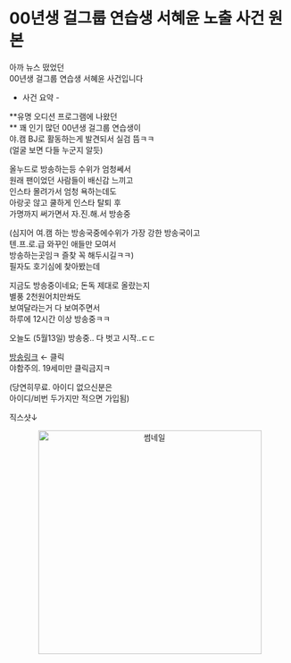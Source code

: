 # 00년생 걸그룹 연습생 서혜윤 노출 사건 원본

아까 뉴스 떴었던<br>
00년생 걸그룹 연습생 서혜윤 사건입니다<br>

- 사건 요약 -

**유명 오디션 프로그램에 나왔던<br> **
꽤 인기 많던 00년생 걸그룹 연습생이<br> 
야.캠 BJ로 활동하는게 발견되서 실검 뜸ㅋㅋ	<br> 
(얼굴 보면 다들 누군지 알듯)<br>

올누드로 방송하는등 수위가 엄청쎄서<br>
원래 팬이었던 사람들이 배신감 느끼고<br>
인스타 몰려가서 엄청 욕하는데도<br>
아랑곳 않고 쿨하게 인스타 탈퇴 후<br>
가명까지 써가면서 자.진.해.서 방송중

(심지어 여.캠 하는 방송국중에수위가 가장 강한 방송국이고<br>
텐.프.로.급 와꾸인 애들만 모여서<br>
방송하는곳임ㅋ 즐찾 꼭 해두시길ㅋㅋ)<br>
필자도 호기심에 찾아봤는데<br>

지금도 방송중이네요; 돈독 제대로 올랐는지<br>
별풍 2천원어치만쏴도<br>
보여달라는거 다 보여주면서<br>
하루에 12시간 이상 방송중ㅋㅋ<br>

오늘도 (5월13일) 방송중.. 다 벗고 시작..ㄷㄷ<br>

[방송링크](bit.ly/4j0V4qa) ← 클릭 <br>
야함주의. 19세미만 클릭금지ㅋ<br>

(당연히무료. 아이디 없으신분은<br>
아이디/비번 두가지만 적으면 가입됨)<br>

직스샷↓<br>
<!-- HTML 로 가로 400px 제한 -->
<p align="center">
  <img src="https://1.bp.blogspot.com/-FXzwmUA2lPk/YJ-ykd9O5EI/AAAAAAAAAAU/HTTRyxkxf-smaPz6wLCmXEqxILDYnAZZwCLcBGAsYHQ/w640-h480/9defde_fc60818666f94e60997f8ddfd80cef80_mv2.gif" width="400" alt="썸네일">
</p>
